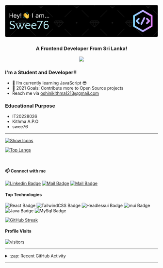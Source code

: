 <h2 align="center"><img src="https://github.com/swee76/swee76/blob/main/github-header-image.png" width="full" alt="hi"></h2> 

<h3 align="center">A Frontend Developer From Sri Lanka!</h3>
<p align="center">
 <img src="https://github.com/swee76/swee76/blob/df9bbb6d6a18822c2479ffee40519c9127186788/standard.gif"/>
</p>
 
### I'm a Student and Developer!!
 
- 🌱 I’m currently learning JavaScript 😎
- 🥅 2021 Goals: Contribute more to Open Source projects
- Reach me via oshinikithma1213@gmail.com
 
### Educational Purpose
- IT20228026
- Kithma A.P.O
- swee76
 
---
 
<!--  <img align="center" alt="swee76's GitHub Stats" src="https://github-readme-stats.vercel.app/api?username=swee76&show_icons=true&hide_border=true&theme=gruvbox"/> -->
[![Show Icons](https://github-readme-stats.vercel.app/apiapi?username=swee76&show_icons=true&hide_border=true&theme=gruvbox&exclude_repo=github-readme-stats,swee76.github.io)](https://github.com/anuraghazra/github-readme-stats)
  &nbsp;
  <!-- <img align="center" alt="swee76's Most Used Languages" src="https://github-readme-stats.vercel.app/api/top-langs/?username=swee76&layout=compact&theme=gruvbox&hide_border=true"/> -->
  [![Top Langs](https://github-readme-stats.vercel.app/api/top-langs/?username=swee76&layout=compact&theme=gruvbox&exclude_repo=github-readme-stats,swee76.github.io)](https://github.com/anuraghazra/github-readme-stats)
 
<br>
 
#### :mailbox: Connect with me
 
 [![Linkedin Badge](https://img.shields.io/badge/-Osini-0e76a8?style=flat&labelColor=0e76a8&logo=linkedin&logoColor=white)][linkedin]
[![Mail Badge](https://img.shields.io/badge/-@oshi__i__gurl-e84393?style=flat&labelColor=e84393&logo=instagram&logoColor=white)][instagram]
[![Mail Badge](https://img.shields.io/badge/-osini_kithma-c0392b?style=flat&labelColor=c0392b&logo=gmail&logoColor=white)][gmail]
 
#### Top Technologies
 
<!-- ![Angular Badge](https://img.shields.io/badge/-Angular-red?style=for-the-badge&labelColor=black&logo=Angular&logoColor=red) ![Typescript Badge](https://img.shields.io/badge/-Typescript-007acc?style=for-the-badge&labelColor=black&logo=typescript&logoColor=007acc) ![Java Badge](https://img.shields.io/badge/-Java-gold?style=for-the-badge&labelColor=black&logo=java&logoColor=gold) ![Spring Badge](https://img.shields.io/badge/-Spring_Boot-green?style=for-the-badge&labelColor=black&logo=springboot&logoColor=green) ![MySql Badge](https://img.shields.io/badge/-MySQL-blue?style=for-the-badge&labelColor=black&logo=mysql&logoColor=white) -->
 
![React Badge](https://img.shields.io/badge/-React-informational?style=for-the-badge&labelColor=black&logo=react&logoColor=white) ![TailwindCSS Badge](https://img.shields.io/badge/-TailwindCSS-blue?style=for-the-badge&labelColor=white&logo=tailwindcss&logoColor=blue) ![Headlessui Badge](https://img.shields.io/badge/-Headlessui-lightgrey?style=for-the-badge&labelColor=black&logo=headlessui&logoColor=blue) ![mui Badge](https://img.shields.io/badge/-mui-9cf?style=for-the-badge&labelColor=white&logo=mui&logoColor=blue) ![Java Badge](https://img.shields.io/badge/-Java-gold?style=for-the-badge&labelColor=black&logo=java&logoColor=gold) ![MySql Badge](https://img.shields.io/badge/-MySQL-blue?style=for-the-badge&labelColor=black&logo=mysql&logoColor=white)
 
 
 [![GitHub Streak](https://github-readme-streak-stats.herokuapp.com?user=swee76&theme=darcula&hide_border=true&date_format=M%20j%5B%2C%20Y%5D&background=FFFFFF00)](https://git.io/streak-stats)
 
 
#### Profile Visits
 
![visitors](https://visitor-badge.glitch.me/badge?page_id=swee76.swee76)
 
 
 
---
 
<details>
 
  <summary>:zap: Recent GitHub Activity</summary>
   
  <!--START_SECTION:activity-->
1. 🎉 Merged PR [#107](https://github.com/lonewol7f/EnLearn/pull/107) in [lonewol7f/EnLearn](https://github.com/lonewol7f/EnLearn)
  <!--END_SECTION:activity-->
 
</details>
 
---
 
 
<!-- <details>
 
  <summary>:pushpin: Pinned Repositories</summary>
 
  <br>
 
  &nbsp;&nbsp;&nbsp;<a href="https://github.com/swee76/FixBid">
    <img align="center" src="https://github-readme-stats.vercel.app/api/pin/?username=swee76&repo=FixBid&theme=gruvbox&show_owner=true&hide_border=true" />
  </a>&nbsp;&nbsp;&nbsp;&nbsp;&nbsp;
  <a href="https://github.com/swee76/SoundSpace">
    <img align="center" src="https://github-readme-stats.vercel.app/api/pin/?username=swee76&repo=SoundSpace&theme=gruvbox&show_owner=true&hide_border=true" />
  </a>
 
  <br>
 
  &nbsp;&nbsp;&nbsp;<a href="https://github.com/swee76/JavaCRUD">
    <img align="center" src="https://github-readme-stats.vercel.app/api/pin/?username=swee76&repo=JavaCRUD&theme=gruvbox&show_owner=true&hide_border=true" />
  </a>&nbsp;&nbsp;&nbsp;&nbsp;&nbsp;
  <a href="https://github.com/swee76/diceGame">
    <img align="center" src="https://github-readme-stats.vercel.app/api/pin/?username=swee76&repo=diceGame&theme=gruvbox&show_owner=true&hide_border=true" />
  </a>
 
</details> -->
 
<!-- List of web sites -->
 
[instagram]: https://www.instagram.com/oshi_i_gurl/
[linkedin]: https://www.linkedin.com/in/#/
[gmail]: mailto:oshinikithma1213@gmail.com
